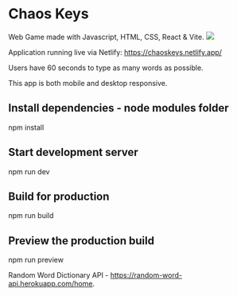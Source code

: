 # Chaos Keys

Web Game made with Javascript, HTML, CSS, React & Vite.
![](https://skillicons.dev/icons?i=js,html,css,react,vite)


Application running live via Netlify: https://chaoskeys.netlify.app/

Users have 60 seconds to type as many words as possible. 

This app is both mobile and desktop responsive.

## Install dependencies - node modules folder
npm install

## Start development server
npm run dev

## Build for production
npm run build

## Preview the production build
npm run preview

Random Word Dictionary API - https://random-word-api.herokuapp.com/home.

